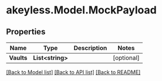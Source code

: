 # akeyless.Model.MockPayload

## Properties

Name | Type | Description | Notes
------------ | ------------- | ------------- | -------------
**Vaults** | **List&lt;string&gt;** |  | [optional] 

[[Back to Model list]](../README.md#documentation-for-models) [[Back to API list]](../README.md#documentation-for-api-endpoints) [[Back to README]](../README.md)

